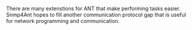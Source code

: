 There are many extenstions for ANT that make performing tasks easier. Snmp4Ant hopes to fill another communication protocol gap that is useful for network programming and communication.
